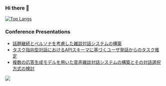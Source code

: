 ### Hi there 👋
[![Top Langs](https://github-readme-stats.vercel.app/api/top-langs/?username=akitomonam&layout=compact&theme=onedark)](https://github.com/anuraghazra/github-readme-stats) 
### Conference Presentations
- [話題継続とペルソナを考慮した雑談対話システムの構築](https://www.jstage.jst.go.jp/article/jsaislud/96/0/96_47/_article/-char/ja/)
- [タスク指向型対話におけるAPIスキーマに基づくユーザ発話からのタスク推定](https://www.jstage.jst.go.jp/article/jsaislud/96/0/96_42/_article/-char/ja/)
- [複数の応答⽣成モデルを⽤いた音声雑談対話システムの構築とその対話選択方式の検討](https://www.jstage.jst.go.jp/article/pjsai/JSAI2022/0/JSAI2022_4Yin249/_article/-char/ja/)

![](https://komarev.com/ghpvc/?username=akitomonam)
<!--
**akitomonam/akitomonam** is a ✨ _special_ ✨ repository because its `README.md` (this file) appears on your GitHub profile.

Here are some ideas to get you started:

- 🔭 I’m currently working on ...
- 🌱 I’m currently learning ...
- 👯 I’m looking to collaborate on ...
- 🤔 I’m looking for help with ...
- 💬 Ask me about ...
- 📫 How to reach me: ...
- 😄 Pronouns: ...
- ⚡ Fun fact: ...
-->
